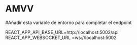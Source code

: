 # AMVV

#Añadir esta variable de entorno para completar el endpoint

REACT_APP_API_BASE_URL=http://localhost:5002/api
REACT_APP_WEBSOCKET_URL =ws://localhost:5002
